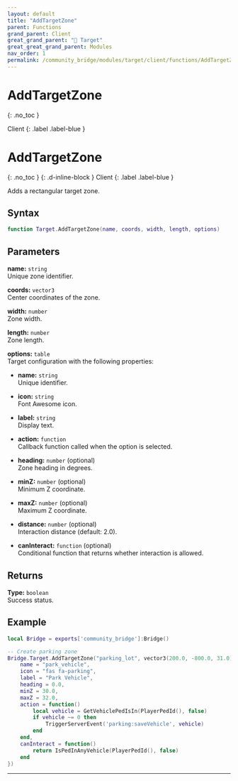 ```yaml
---
layout: default
title: "AddTargetZone"
parent: Functions
grand_parent: Client
great_grand_parent: "🎯 Target"
great_great_grand_parent: Modules
nav_order: 1
permalink: /community_bridge/modules/target/client/functions/AddTargetZone/
---
```


# AddTargetZone
{: .no_toc }

Client
{: .label .label-blue }

# AddTargetZone
{: .no_toc }
{: .d-inline-block }
Client
{: .label .label-blue }

Adds a rectangular target zone.

## Syntax

```lua
function Target.AddTargetZone(name, coords, width, length, options)
```

## Parameters

**name:** `string`  
Unique zone identifier.

**coords:** `vector3`  
Center coordinates of the zone.

**width:** `number`  
Zone width.

**length:** `number`  
Zone length.

**options:** `table`  
Target configuration with the following properties:

- **name:** `string`  
  Unique identifier.

- **icon:** `string`  
  Font Awesome icon.

- **label:** `string`  
  Display text.

- **action:** `function`  
  Callback function called when the option is selected.

- **heading:** `number` (optional)  
  Zone heading in degrees.

- **minZ:** `number` (optional)  
  Minimum Z coordinate.

- **maxZ:** `number` (optional)  
  Maximum Z coordinate.

- **distance:** `number` (optional)  
  Interaction distance (default: 2.0).

- **canInteract:** `function` (optional)  
  Conditional function that returns whether interaction is allowed.

## Returns

**Type:** `boolean`  
Success status.

## Example

```lua
local Bridge = exports['community_bridge']:Bridge()

-- Create parking zone
Bridge.Target.AddTargetZone("parking_lot", vector3(200.0, -800.0, 31.0), 10.0, 15.0, {
    name = "park_vehicle",
    icon = "fas fa-parking",
    label = "Park Vehicle",
    heading = 0.0,
    minZ = 30.0,
    maxZ = 32.0,
    action = function()
        local vehicle = GetVehiclePedIsIn(PlayerPedId(), false)
        if vehicle ~= 0 then
            TriggerServerEvent('parking:saveVehicle', vehicle)
        end
    end,
    canInteract = function()
        return IsPedInAnyVehicle(PlayerPedId(), false)
    end
})
```

---
